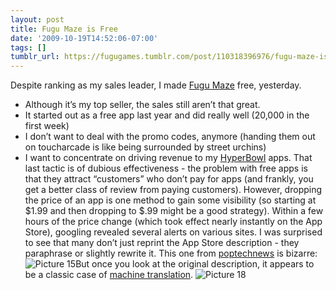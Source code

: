```yaml
---
layout: post
title: Fugu Maze is Free
date: '2009-10-19T14:52:06-07:00'
tags: []
tumblr_url: https://fugugames.tumblr.com/post/110318396976/fugu-maze-is-free
---
```

Despite ranking as my sales leader, I made [Fugu Maze](http://itunes.com/app/fugumaze) free, yesterday.

- Although it’s my top seller, the sales still aren’t that great.
- It started out as a free app last year and did really well (20,000 in the first week)
- I don’t want to deal with the promo codes, anymore (handing them out on toucharcade is like being surrounded by street urchins)
- I want to concentrate on driving revenue to my [HyperBowl](http://itunes.com/app/hyperbowlclassic) apps.
That last tactic is of dubious effectiveness - the problem with free apps is that they attract “customers” who don’t pay for apps (and frankly, you get a better class of review from paying customers). However, dropping the price of an app is one method to gain some visibility (so starting at $1.99 and then dropping to $.99 might be a good strategy). Within a few hours of the price change (which took effect nearly instantly on the App Store), googling revealed several alerts on various sites. I was surprised to see that many don’t just reprint the App Store description - they paraphrase or slightly rewrite it. This one from [poptechnews](http://poptechnews.com/price-drop-fugu-maze-games.html) is bizarre: ![Picture 15](http://itshardtofondlepenguins.com/wp-content/uploads/2009/10/Picture-15.png "Picture 15")But once you look at the original description, it appears to be a classic case of [machine translation](http://en.wikipedia.org/wiki/Machine_translation). ![Picture 18](http://itshardtofondlepenguins.com/wp-content/uploads/2009/10/Picture-18.png "Picture 18")

> 

